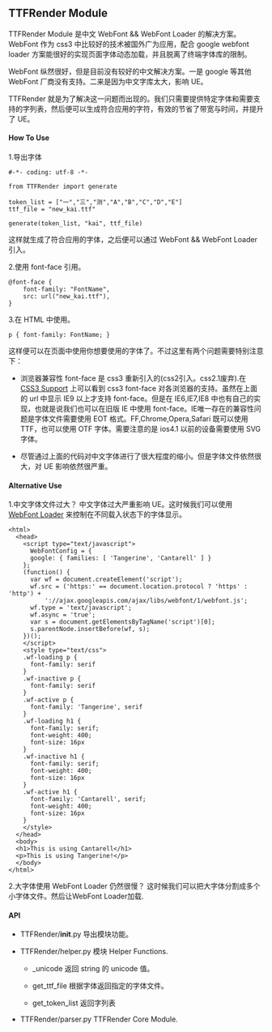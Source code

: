 ## TTFRender Module ##

TTFRender Module 是中文 WebFont && WebFont Loader 的解决方案。WebFont 作为 css3 中比较好的技术被国外广为应用，配合 google webfont loader 方案能很好的实现页面字体动态加载，并且脱离了终端字体库的限制。

WebFont 纵然很好，但是目前没有较好的中文解决方案。一是 google 等其他 WebFont 厂商没有支持。二来是因为中文字库太大，影响 UE。

TTFRender 就是为了解决这一问题而出现的。我们只需要提供特定字体和需要支持的字列表，然后便可以生成符合应用的字符，有效的节省了带宽与时间，并提升了 UE。

#### How To Use ####

1.导出字体

    #-*- coding: utf-8 -*-
    
    from TTFRender import generate
    
    token_list = ["一","三","测","A","B","C","D","E"]
    ttf_file = "new_kai.ttf"
    
    generate(token_list, "kai", ttf_file)

这样就生成了符合应用的字体，之后便可以通过 WebFont && WebFont Loader 引入。

2.使用 font-face 引用。

    @font-face {
        font-family: "FontName",
        src: url("new_kai.ttf"),
    }

3.在 HTML 中使用。

    p { font-family: FontName; }

这样便可以在页面中使用你想要使用的字体了。不过这里有两个问题需要特别注意下：
    
  * 浏览器兼容性
  font-face 是 css3 重新引入的(css2引入。css2.1废弃).在 [CSS3 Support][CSS3 Support] 上可以看到 css3 font-face 对各浏览器的支持。虽然在上面的 url 中显示 IE9 以上才支持
  font-face。但是在 IE6,IE7,IE8 中也有自己的实现，也就是说我们也可以在旧版 IE 中使用 font-face。IE唯一存在的兼容性问题是字体文件需要使用 EOT 格式。FF,Chrome,Opera,Safari 既可以使用
  TTF，也可以使用 OTF 字体。需要注意的是 ios4.1 以前的设备需要使用 SVG 字体。

  * 尽管通过上面的代码对中文字体进行了很大程度的缩小。但是字体文件依然很大，对 UE 影响依然很严重。

#### Alternative Use ####

1.中文字体文件过大？
中文字体过大严重影响 UE。这时候我们可以使用 [WebFont Loader][WebFont Loader] 来控制在不同载入状态下的字体显示。

    <html>
      <head>
        <script type="text/javascript">
          WebFontConfig = {
          google: { families: [ 'Tangerine', 'Cantarell' ] }
        };
        (function() {
          var wf = document.createElement('script');
          wf.src = ('https:' == document.location.protocol ? 'https' : 'http') +
              '://ajax.googleapis.com/ajax/libs/webfont/1/webfont.js';
          wf.type = 'text/javascript';
          wf.async = 'true';
          var s = document.getElementsByTagName('script')[0];
          s.parentNode.insertBefore(wf, s);
        })();
        </script>
        <style type="text/css">
        .wf-loading p {
          font-family: serif
        }
        .wf-inactive p {
          font-family: serif
        }
        .wf-active p {
          font-family: 'Tangerine', serif
        }
        .wf-loading h1 {
          font-family: serif;
          font-weight: 400;
          font-size: 16px
        }
        .wf-inactive h1 {
          font-family: serif;
          font-weight: 400;
          font-size: 16px
        }
        .wf-active h1 {
          font-family: 'Cantarell', serif;
          font-weight: 400;
          font-size: 16px
        }
        </style>
      </head>
      <body>
      <h1>This is using Cantarell</h1>
      <p>This is using Tangerine!</p>
      </body>
    </html>

2.大字体使用 WebFont Loader 仍然很慢？
这时候我们可以把大字体分割成多个小字体文件。然后让WebFont Loader加载.

#### API ####

* TTFRender/__init__.py
导出模块功能。

* TTFRender/helper.py 
模块 Helper Functions.

    * _unicode
    返回 string 的 unicode 值。

    * get_ttf_file
    根据字体返回指定的字体文件。

    * get_token_list
    返回字列表

* TTFRender/parser.py
TTFRender Core Module.


[CSS3 Support]:  http://www.w3schools.com/cssref/css3_browsersupport.asp
[WebFont Loader]: https://developers.google.com/webfonts/docs/webfont_loader
